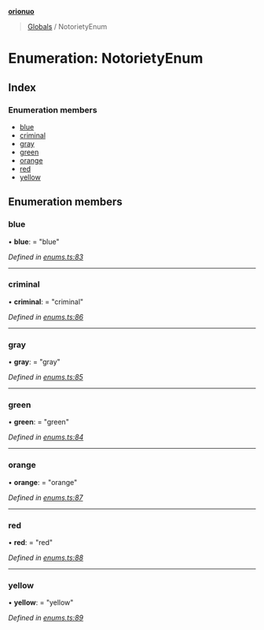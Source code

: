 **[orionuo](../README.md)**

> [Globals](../globals.md) / NotorietyEnum

# Enumeration: NotorietyEnum

## Index

### Enumeration members

* [blue](notorietyenum.md#blue)
* [criminal](notorietyenum.md#criminal)
* [gray](notorietyenum.md#gray)
* [green](notorietyenum.md#green)
* [orange](notorietyenum.md#orange)
* [red](notorietyenum.md#red)
* [yellow](notorietyenum.md#yellow)

## Enumeration members

### blue

•  **blue**:  = "blue"

*Defined in [enums.ts:83](https://github.com/msviha/orionuo/blob/bbe2852/src/enums.ts#L83)*

___

### criminal

•  **criminal**:  = "criminal"

*Defined in [enums.ts:86](https://github.com/msviha/orionuo/blob/bbe2852/src/enums.ts#L86)*

___

### gray

•  **gray**:  = "gray"

*Defined in [enums.ts:85](https://github.com/msviha/orionuo/blob/bbe2852/src/enums.ts#L85)*

___

### green

•  **green**:  = "green"

*Defined in [enums.ts:84](https://github.com/msviha/orionuo/blob/bbe2852/src/enums.ts#L84)*

___

### orange

•  **orange**:  = "orange"

*Defined in [enums.ts:87](https://github.com/msviha/orionuo/blob/bbe2852/src/enums.ts#L87)*

___

### red

•  **red**:  = "red"

*Defined in [enums.ts:88](https://github.com/msviha/orionuo/blob/bbe2852/src/enums.ts#L88)*

___

### yellow

•  **yellow**:  = "yellow"

*Defined in [enums.ts:89](https://github.com/msviha/orionuo/blob/bbe2852/src/enums.ts#L89)*
